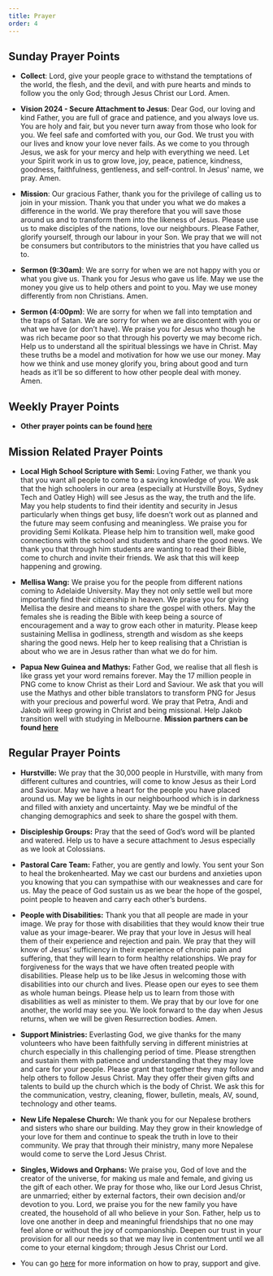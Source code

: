 ```yaml
---
title: Prayer
order: 4
---
```


## Sunday Prayer Points

- **Collect**: Lord, give your people grace to withstand the temptations of the world, the flesh, and the devil, and with pure hearts and minds to follow you the only God; through Jesus Christ our Lord. Amen.

- **Vision 2024 - Secure Attachment to Jesus**: Dear God, our loving and kind Father, you are full of grace and patience, and you always love us. You are holy and fair, but you never turn away from those who look for you. We feel safe and comforted with you, our God. We trust you with our lives and know your love never fails. As we come to you through Jesus, we ask for your mercy and help with everything we need. Let your Spirit work in us to grow love, joy, peace, patience, kindness, goodness, faithfulness, gentleness, and self-control. In Jesus' name, we pray. Amen.

- **Mission**: Our gracious Father, thank you for the privilege of calling us to join in your mission. Thank you that under you what we do makes a difference in the world. We pray therefore that you will save those around us and to transform them into the likeness of Jesus. Please use us to make disciples of the nations, love our neighbours. Please Father, glorify yourself, through our labour in your Son. We pray that we will not be consumers but contributors to the ministries that you have called us to. 

- **Sermon (9:30am)**: We are sorry for when we are not happy with you or what you give us. Thank you for Jesus who gave us life. May we use the money you give us to help others and point to you. May we use money differently from non Christians. Amen. 

- **Sermon (4:00pm)**: We are sorry for when we fall into temptation and the traps of Satan. We are sorry for when we are discontent with you or what we have (or don’t have). We praise you for Jesus who though he was rich became poor so that through his poverty we may become rich. Help us to understand all the spiritual blessings we have in Christ. May these truths be a model and motivation for how we use our money. May how we think and use money glorify you, bring about good and turn heads as it’ll be so different to how other people deal with money. Amen. 

## Weekly Prayer Points
- **Other prayer points can be found [here](https://stgeorgeshurstville.org.au/prayer)** 


## Mission Related Prayer Points
- **Local High School Scripture with Semi:** Loving Father, we thank you that you want all people to come to a saving knowledge of you. We ask that the high schoolers in our area (especially at Hurstville Boys, Sydney Tech and Oatley High) will see Jesus as the way, the truth and the life. May you help students to find their identity and security in Jesus particularly when things get busy, life doesn’t work out as planned and the future may seem confusing and meaningless. We praise you for providing Semi Kolikata. Please help him to transition well, make good connections with the school and students and share the good news. We thank you that through him students are wanting to read their Bible, come to church and invite their friends. We ask that this will keep happening and growing. 

- **Mellisa Wang:** We praise you for the people from different nations coming to Adelaide University. May they not only settle well but more importantly find their citizenship in heaven. We praise you for giving Mellisa the desire and means to share the gospel with others. May the females she is reading the Bible with keep being a source of encouragement and a way to grow each other in maturity. Please keep sustaining Mellisa in godliness, strength and wisdom as she keeps sharing the good news. Help her to keep realising that a Christian is about who we are in Jesus rather than what we do for him.

- **Papua New Guinea and Mathys:** Father God, we realise that all flesh is like grass yet your word remains forever. May the 17 million people in PNG come to know Christ as their Lord and Saviour. We ask that you will use the Mathys and other bible translators to transform PNG for Jesus with your precious and powerful word. We pray that Petra, Andi and Jakob will keep growing in Christ and being missional. Help Jakob transition well with studying in Melbourne. 
**Mission partners can be found [here](https://stgeorgeshurstville.org.au/mission-partners)** 


## Regular Prayer Points
- **Hurstville:** We pray that the 30,000 people in Hurstville, with many from different cultures and countries, will come to know Jesus as their Lord and Saviour. May we have a heart for the people you have placed around us. May we be lights in our neighbourhood which is in darkness and filled with anxiety and uncertainty. May we be mindful of the changing demographics and seek to share the gospel with them. 

- **Discipleship Groups:** Pray that the seed of God’s word will be planted and watered. Help us to have a secure attachment to Jesus especially as we look at Colossians. 

- **Pastoral Care Team:** Father, you are gently and lowly. You sent your Son to heal the brokenhearted. May we cast our burdens and anxieties upon you knowing that you can sympathise with our weaknesses and care for us. May the peace of God sustain us as we bear the hope of the gospel, point people to heaven and carry each other’s burdens. 

- **People with Disabilities:** Thank you that all people are made in your image. We pray for those with disabilities that they would know their true value as your image-bearer. We pray that your love in Jesus will heal them of their experience and rejection and pain. We pray that they will know of Jesus’ sufficiency in their experience of chronic pain and suffering, that they will learn to form healthy relationships. We pray for forgiveness for the ways that we have often treated people with disabilities. Please help us to be like Jesus in welcoming those with disabilities into our church and lives. Please open our eyes to see them as whole human beings. Please help us to learn from those with disabilities as well as minister to them. We pray that by our love for one another, the world may see you. We look forward to the day when Jesus returns, when we will be given Resurrection bodies. Amen.

- **Support Ministries:** Everlasting God, we give thanks for the many volunteers who have been faithfully serving in different ministries at church especially in this challenging period of time. Please strengthen and sustain them with patience and understanding that they may love and care for your people. Please grant that together they may follow and help others to follow Jesus Christ. May they offer their given gifts and talents to build up the church which is the body of Christ. We ask this for the communication, vestry, cleaning, flower, bulletin, meals, AV, sound, technology and other teams.

- **New Life Nepalese Church:** We thank you for our Nepalese brothers and sisters who share our building. May they grow in their knowledge of your love for them and continue to speak the truth in love to their community. We pray that through their ministry, many more Nepalese would come to serve the Lord Jesus Christ.

- **Singles, Widows and Orphans:** We praise you, God of love and the creator of the universe, for making us male and female, and giving us the gift of each other. We pray for those who, like our Lord Jesus Christ, are unmarried; either by external factors, their own decision and/or devotion to you. Lord, we praise you for the new family you have created, the household of all who believe in your Son. Father, help us to love one another in deep and meaningful friendships that no one may feel alone or without the joy of companionship. Deepen our trust in your provision for all our needs so that we may live in contentment until we all come to your eternal kingdom; through Jesus Christ our Lord.


- You can go [here](https://stgeorgeshurstville.org.au/mission-partners) for more information on how to pray, support and give.


